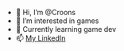 - 👋 Hi, I’m @Croons
- 👀 I’m interested in games
- 🌱 Currently learning game dev
- 📫 [My LinkedIn](https://www.linkedin.com/in/oscbou/)

<!---
Croons/Croons is a ✨ special ✨ repository because its `README.md` (this file) appears on your GitHub profile.
You can click the Preview link to take a look at your changes.
--->
